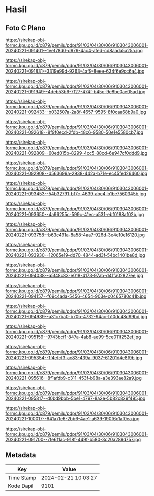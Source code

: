 # Hasil

## Foto C Plano

https://sirekap-obj-formc.kpu.go.id/c879/pemilu/pdpr/91/03/04/30/06/9103043006001-20240221-091401--1eef78d0-d979-4ac4-afed-cd8aada5a25a.jpg

https://sirekap-obj-formc.kpu.go.id/c879/pemilu/pdpr/91/03/04/30/06/9103043006001-20240221-091831--3319e99d-9263-4af9-8eee-634f6e9cc6a4.jpg

https://sirekap-obj-formc.kpu.go.id/c879/pemilu/pdpr/91/03/04/30/06/9103043006001-20240221-091949--4deb53b6-7f27-474f-b45c-9e8bc0ae05ad.jpg

https://sirekap-obj-formc.kpu.go.id/c879/pemilu/pdpr/91/03/04/30/06/9103043006001-20240221-092433--b032507a-2a8f-4657-9595-8f0caa68b9a0.jpg

https://sirekap-obj-formc.kpu.go.id/c879/pemilu/pdpr/91/03/04/30/06/9103043006001-20240221-092618--8f9f0ecd-2fdb-48c6-9580-50e1e5580cb7.jpg

https://sirekap-obj-formc.kpu.go.id/c879/pemilu/pdpr/91/03/04/30/06/9103043006001-20240221-092809--60ed015b-8299-4cc5-88cd-6e947cf0ddd9.jpg

https://sirekap-obj-formc.kpu.go.id/c879/pemilu/pdpr/91/03/04/30/06/9103043006001-20240221-092908--d563699a-2938-442a-b71e-ec45fed26460.jpg

https://sirekap-obj-formc.kpu.go.id/c879/pemilu/pdpr/91/03/04/30/06/9103043006001-20240221-093453--54b32791-bf7c-4639-abc4-b1be7560345b.jpg

https://sirekap-obj-formc.kpu.go.id/c879/pemilu/pdpr/91/03/04/30/06/9103043006001-20240221-093650--4a96255c-599c-41ec-a531-ebf0188af02b.jpg

https://sirekap-obj-formc.kpu.go.id/c879/pemilu/pdpr/91/03/04/30/06/9103043006001-20240221-093758--b63c491a-8a58-4aa7-926d-3e4e10e16120.jpg

https://sirekap-obj-formc.kpu.go.id/c879/pemilu/pdpr/91/03/04/30/06/9103043006001-20240221-093930--12065e19-dd70-4844-ad3f-54bc1401be8d.jpg

https://sirekap-obj-formc.kpu.go.id/c879/pemilu/pdpr/91/03/04/30/06/9103043006001-20240221-094038--a5f48c83-e018-4173-97ab-d41fa02827ee.jpg

https://sirekap-obj-formc.kpu.go.id/c879/pemilu/pdpr/91/03/04/30/06/9103043006001-20240221-094157--f69c4ada-5456-4654-903e-c0465780c41b.jpg

https://sirekap-obj-formc.kpu.go.id/c879/pemilu/pdpr/91/03/04/30/06/9103043006001-20240221-094939--a31c7ba0-b70b-4732-94ac-b10dc48d99bd.jpg

https://sirekap-obj-formc.kpu.go.id/c879/pemilu/pdpr/91/03/04/30/06/9103043006001-20240221-095159--9743bcf1-847a-4ab8-ae99-5ce011f252ef.jpg

https://sirekap-obj-formc.kpu.go.id/c879/pemilu/pdpr/91/03/04/30/06/9103043006001-20240221-095354--1f4efcf3-ac83-439a-9037-61201d4e8f9b.jpg

https://sirekap-obj-formc.kpu.go.id/c879/pemilu/pdpr/91/03/04/30/06/9103043006001-20240221-095616--8f1afdb9-c311-453f-b98a-a3e393ae82a9.jpg

https://sirekap-obj-formc.kpu.go.id/c879/pemilu/pdpr/91/03/04/30/06/9103043006001-20240221-095817--d0bd9bbb-5be1-4797-8a2e-5b82c829f495.jpg

https://sirekap-obj-formc.kpu.go.id/c879/pemilu/pdpr/91/03/04/30/06/9103043006001-20240221-100017--641a7fe6-2bb6-4ae1-a639-190f6c1af0ea.jpg

https://sirekap-obj-formc.kpu.go.id/c879/pemilu/pdpr/91/03/04/30/06/9103043006001-20240221-091700--7fe6f1ac-918f-449f-b580-3c20a289d757.jpg


## Metadata

| Key        | Value               |
| ---------- | ------------------- |
| Time Stamp | 2024-02-21 10:03:27 |
| Kode Dapil | 9101                |



